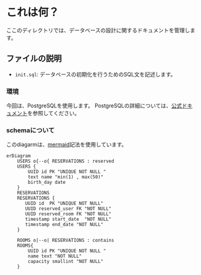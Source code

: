 # これは何？
ここのディレクトリでは、データベースの設計に関するドキュメントを管理します。

## ファイルの説明
- `init.sql`: データベースの初期化を行うためのSQL文を記述します。

### 環境
今回は、PostgreSQLを使用します。
PostgreSQLの詳細については、[公式ドキュメント](https://www.postgresql.jp/document/12/html/index.html)を参照してください。

### schemaについて
このdiagarmは、[mermaid](https://mermaid-js.github.io/mermaid/#/)記法を使用しています。


```mermaid
erDiagram
    USERS o{--o{ RESERVATIONS : reserved
    USERS {
        UUID id PK "UNIQUE NOT NULL "
        text name "min(1) , max(50)"
        birth_day date
    }
    RESERVATIONS 
    RESERVATIONS {
       UUID id  PK "UNIQUE NOT NULL"
       UUID reserved_user FK "NOT NULL"
       UUID reserved_room FK "NOT NULL"
       timestamp start_date  "NOT NULL"
       timestamp end_date "NOT NULL"
    }
    
    ROOMS o|--o| RESERVATIONS : contains
    ROOMS{  
        UUID id PK "UNIQUE NOT NULL "
        name text "NOT NULL"
        capacity smallint "NOT NULL"
    }
```
